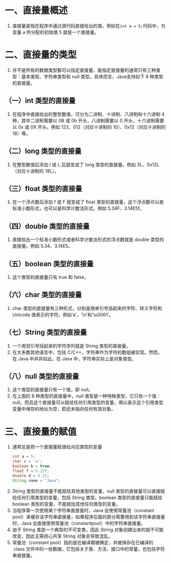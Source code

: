 # 一、直接量概述
1. 直接量是指在程序中通过源代码直接给出的值，例如在`int a = 5;`代码中，为变量 a 所分配的初始值 5 就是一个直接量。
# 二、直接量的类型
1. 并不是所有的数据类型都可以指定直接量，能指定直接量的通常只有三种类型：基本类型、字符串类型和 null 类型。具体而言，Java支持如下 8 种类型的直接量。  
## （一）int 类型的直接量
1. 在程序中直接给出的整型数值，可分为二进制、十进制、八进制和十六进制 4 种，其中二进制需要以 0B 或 0b 开头，八进制需要以 0 开头，十六进制需要以 0x 或 0X 开头。例如 123、012（对应十进制的 10）、0x12（对应十进制的 18）等。  
## （二）long 类型的直接量
1. 在整型数值后添加 l 或 L 后就变成了 long 类型的直接量。例如 3L、0x12L（对应十进制的 18L）。  
## （三）float 类型的直接量
1. 在一个浮点数后添加 f 或 F 就变成了 float 类型的直接量，这个浮点数可以是标准小数形式，也可以是科学计数法形式。例如 5.34F、3.14E5f。  
## （四）double 类型的直接量
1. 直接给出一个标准小数形式或者科学计数法形式的浮点数就是 double 类型的直接量。例如 5.34、3.14E5。  
## （五）boolean 类型的直接量
1. 这个类型的直接量只有 true 和 false。  
## （六）char 类型的直接量
1. char 类型的直接量有三种形式，分别是用单引号括起来的字符、转义字符和 Unicode 值表示的字符。例如‘a’，‘\n’和‘\u0061’。  
## （七）String 类型的直接量
1. 一个用双引号括起来的字符序列就是 String 类型的直接量。  
2. 在大多数其他语言中，包括 C/C++，字符串作为字符的数组被实现。然而，在 Java 中并非如此。在 Java 中，字符串实际上是对象类型。
## （八）null 类型的直接量
1. 这个类型的直接量只有一个值，即 null。  
2. 在上面的 8 种类型的直接量中，null 类型是一种特殊类型，它只有一个值：null。而且这个直接量可以赋给任何引用类型的变量，用以表示这个引用类型变量中保存的地址为空，即还未指向任何有效对象。  
# 三、直接量的赋值
1. 通常总是把一个直接量赋值给对应类型的变量
	``` Java
	int a = 5;  
	char c = 'a';  
	boolean b = true;  
	float f = 5.12f;  
	double d = 4.12;  
	String name = "Java"; 
	```
2. String 类型的直接量不能赋给其他类型的变量，null 类型的直接量可以直接赋给任何引用类型的变量，包括 String 类型。boolean 类型的直接量只能赋给 boolean 类型的变量，不能赋给其他任何类型的变量。  
3. 当程序第一次使用某个字符串直接量时，Java 会使用常量池（constant pool）来缓存该字符串直接量，如果程序后面的部分需要用到该字符串直接量时，Java 会直接使用常量池（constantpool）中的字符串直接量。  
4. 由于 String 类是一个典型的不可变类，因此 String 对象创建出来的就不可能改变，因此无需担心共享 String 对象会导致混乱。
5. 常量池（constant pool）指的是在编译期被确定，并被保存在已编译的 .class 文件中的一些数据，它包括关于类、方法、接口中的常量，也包括字符串直接量。